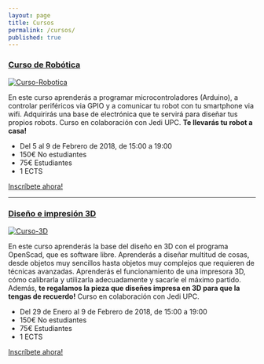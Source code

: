 ```yaml
---
layout: page
title: Cursos
permalink: /cursos/
published: true
---
```


### [Curso de Robótica](http://robotica.jediupc.com/)

[![Curso-Robotica](https://jediupc.com/jedi-content/uploads/2018/01/robots.png)](http://robotica.jediupc.com/)

En este curso aprenderás a programar microcontroladores (Arduino), a controlar periféricos via GPIO y a comunicar tu robot con tu smartphone via wifi. Adquirirás una base de electrónica que te servirá para diseñar tus propios robots. Curso en colaboración con Jedi UPC. **Te llevarás tu robot a casa!**

* Del 5 al 9 de Febrero de 2018, de 15:00 a 19:00
* 150€ No estudiantes
* 75€ Estudiantes
* 1 ECTS

[Inscríbete ahora!](http://robotica.jediupc.com/)

---

### [Diseño e impresión 3D](http://blender.jediupc.com/)

[![Curso-3D](https://jediupc.com/jedi-content/uploads/2017/05/diseny3d.png)](http://blender.jediupc.com/)

En este curso aprenderás la base del diseño en 3D con el programa OpenScad, que es software libre. Aprenderás a diseñar multitud de cosas, desde objetos muy sencillos hasta objetos muy complejos que requieren de técnicas avanzadas. Aprenderás el funcionamiento de una impresora 3D, cómo calibrarla y utilizarla adecuadamente y sacarle el máximo partido. Además, **te regalamos la pieza que diseñes impresa en 3D para que la tengas de recuerdo!**
Curso en colaboración con Jedi UPC.

* Del 29 de Enero al 9 de Febrero de 2018, de 15:00 a 19:00
* 150€ No estudiantes
* 75€ Estudiantes
* 1 ECTS

[Inscríbete ahora!](http://blender.jediupc.com/)


